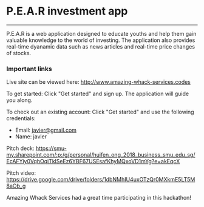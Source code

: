 # P.E.A.R investment app
---
P.E.A.R is a web application designed to educate youths and help them gain valuable knowledge to the world of investing. The application also provides real-time dyanamic data such as news articles and real-time price changes of stocks.

### Important links
Live site can be viewed here: http://www.amazing-whack-services.codes

To get started: Click "Get started" and sign up. The application will guide you along. 

To check out an existing account: Click "Get started" and use the following credentials:
- Email: javier@gmail.com
- Name: javier

Pitch deck: https://smu-my.sharepoint.com/:p:/g/personal/huifen_ong_2018_business_smu_edu_sg/EcAFYiy0VqhOqiTklSeEz6YBF67USEsafKhyMQxoVD1mYg?e=akEqcX

Pitch video: https://drive.google.com/drive/folders/1dbNMhIU4uxOTzQr0MXkmE5LT5M8aOb_g





Amazing Whack Services had a great time participating in this hackathon! 


